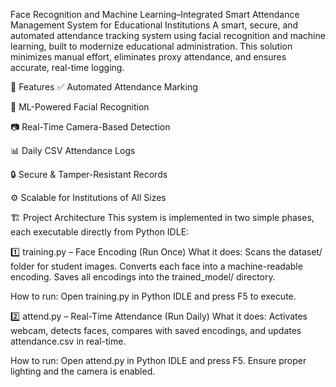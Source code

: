 Face Recognition and Machine Learning–Integrated Smart Attendance Management System for Educational Institutions
A smart, secure, and automated attendance tracking system using facial recognition and machine learning, built to modernize educational administration. This solution minimizes manual effort, eliminates proxy attendance, and ensures accurate, real-time logging.

🚀 Features
✅ Automated Attendance Marking

🧠 ML-Powered Facial Recognition

📷 Real-Time Camera-Based Detection

📊 Daily CSV Attendance Logs

🔒 Secure & Tamper-Resistant Records

⚙️ Scalable for Institutions of All Sizes

🏗️ Project Architecture
This system is implemented in two simple phases, each executable directly from Python IDLE:

1️⃣ training.py – Face Encoding (Run Once)
What it does:
Scans the dataset/ folder for student images.
Converts each face into a machine-readable encoding.
Saves all encodings into the trained_model/ directory.

How to run:
Open training.py in Python IDLE and press F5 to execute.

2️⃣ attend.py – Real-Time Attendance (Run Daily)
What it does:
Activates webcam, detects faces, compares with saved encodings, and updates attendance.csv in real-time.

How to run:
Open attend.py in Python IDLE and press F5.
Ensure proper lighting and the camera is enabled.

